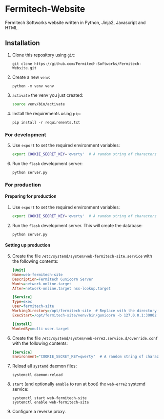 # Fermitech-Website
Fermitech Softworks website written in Python, Jinja2, Javascript and HTML.

## Installation

1. Clone this repository using `git`:
   ```
   git clone https://github.com/Fermitech-Softworks/Fermitech-Website.git
   ```
   
2. Create a new `venv`:
   ``` 
   python -m venv venv
   ```
   
3. `activate` the venv you just created:
   ```bash
   source venv/bin/activate
   ```
  
4. Install the requirements using `pip`:
   ```
   pip install -r requirements.txt
   ```
   
### For development

5. Use `export` to set the required environment variables:
   ```bash
   export COOKIE_SECRET_KEY='qwerty'  # A random string of characters
   ```
   
6. Run the `flask` development server:
   ```
   python server.py
   ```
   
### For production

#### Preparing for production

1. Use `export` to set the required environment variables:
   ```bash
   export COOKIE_SECRET_KEY='qwerty'  # A random string of characters
   ```
   
2. Run the `flask` development server. This will create the database:
   ```
   python server.py
   ```

#### Setting up production


5. Create the file `/etc/systemd/system/web-fermitech-site.service` with the following contents:
   ```ini
   [Unit]
   Name=web-fermitech-site
   Description=Fermitech Gunicorn Server
   Wants=network-online.target
   After=network-online.target nss-lookup.target
   
   [Service]
   Type=exec
   User=fermitech-site
   WorkingDirectory=/opt/fermitech-site  # Replace with the directory where you cloned the repository
   ExecStart=/opt/fermitech-site/venv/bin/gunicorn -b 127.0.0.1:30002 server:app  # Replace with the directory where you cloned the repository
   
   [Install]
   WantedBy=multi-user.target
   ```
   
6. Create the file `/etc/systemd/system/web-erre2.service.d/override.conf` with the following contents:
   ```ini
   [Service]
   Environment="COOKIE_SECRET_KEY=qwerty"  # A random string of characters
   ```
   
7. Reload all `systemd` daemon files:
   ```
   systemctl daemon-reload
   ```
   
8. `start` (and optionally `enable` to run at boot) the `web-erre2` systemd service:
   ```
   systemctl start web-fermitech-site
   systemctl enable web-fermitech-site
   ```
   
9. Configure a reverse proxy.

